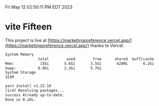 Fri May 12 02:50:11 PM EDT 2023

# vite Fifteen


This project is live at [https://marketingpreference.vercel.app/](https://marketingpreference.vercel.app/) thanks to Vercel.

```bash
System Memory
               total        used        free      shared  buff/cache   available
Mem:            15Gi       5.6Gi       3.5Gi       628Mi       6.2Gi       8.8Gi
Swap:          8.0Gi       2.3Gi       5.7Gi
System Storage
321M	.
```
```bash
yarn install v1.22.19
[1/4] Resolving packages...
success Already up-to-date.
Done in 0.10s.
```
